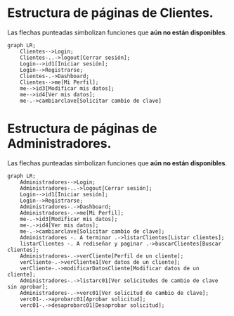 # Estructura de páginas de Clientes. 
Las flechas punteadas simbolizan funciones que **aún no están disponibles**.

```mermaid
graph LR;
    Clientes-->Login;
    Clientes-..->logout[Cerrar sesión];
    Login-->id1[Iniciar sesión];
    Login-->Registrarse;
    Clientes-.->Dashboard;
    Clientes-->me[Mi Perfil];
    me-->id3[Modificar mis datos];
    me-->id4[Ver mis datos];
    me-.->cambiarclave[Solicitar cambio de clave]

```

# Estructura de páginas de Administradores. 
Las flechas punteadas simbolizan funciones que **aún no están disponibles**.

```mermaid
graph LR;
    Administradores-->Login;
    Administradores-..->logout[Cerrar sesión];
    Login-->id1[Iniciar sesión];
    Login-->Registrarse;
    Administradores-.->Dashboard;
    Administradores-.->me[Mi Perfil];
    me-.->id3[Modificar mis datos];
    me-.->id4[Ver mis datos];
    me-.->cambiarclave[Solicitar cambio de clave];
    Administradores -. A terminar .->listarClientes[Listar clientes];
    listarClientes -. A rediseñar y paginar .->buscarClientes[Buscar clientes];
    Administradores-.->verCliente[Perfil de un cliente];
    verCliente-.->verCliente1[Ver datos de un cliente];
    verCliente-.->modificarDatosCliente[Modificar datos de un cliente];
    Administradores-.->listarc01[Ver solicitudes de cambio de clave sin aprobar];
    Administradores-.->verc01[Ver solicitud de cambio de clave];
    verc01-.->aprobarc01[Aprobar solicitud];
    verc01-.->desaprobarc01[Desaprobar solicitud];
    

```
